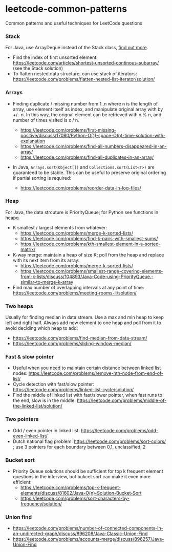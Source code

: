 # leetcode-common-patterns
Common patterns and useful techniques for LeetCode questions

### Stack
For Java, use ArrayDeque instead of the Stack class, [find out more](https://stackoverflow.com/a/12524949/2408445). 
* Find the index of first unsorted element: https://leetcode.com/articles/shortest-unsorted-continous-subarray/ (see the Stack solution)
* To flatten nested data structure, can use stack of iterators: https://leetcode.com/problems/flatten-nested-list-iterator/solution/


### Arrays
* Finding duplicate / missing number from 1..n where n is the length of array, use element itself as index, and manipulate original array with by +/- n. In this way, the orignal element can be retrieved with x % n, and number of times visited is x / n. 
  * https://leetcode.com/problems/first-missing-positive/discuss/17080/Python-O(1)-space-O(n)-time-solution-with-explanation
  * https://leetcode.com/problems/find-all-numbers-disappeared-in-an-array/
  * https://leetcode.com/problems/find-all-duplicates-in-an-array/

* In Java, `Arrays.sort(Object[])` and `Collections.sort(List<T>)` are guaranteed to be stable. This can be useful to preserve original ordering if partial sorting is required: 
  * https://leetcode.com/problems/reorder-data-in-log-files/

### Heap
For Java, the data strcuture is PriorityQueue; for Python see functions in heapq
* K smallest / largest elements from whatever: 
  * https://leetcode.com/problems/merge-k-sorted-lists/
  * https://leetcode.com/problems/find-k-pairs-with-smallest-sums/
  * https://leetcode.com/problems/kth-smallest-element-in-a-sorted-matrix/
* K-way merge: maintain a heap of size K; poll from the heap and replace with its next item from its array:
  * https://leetcode.com/problems/merge-k-sorted-lists/
  * https://leetcode.com/problems/smallest-range-covering-elements-from-k-lists/discuss/104893/Java-Code-using-PriorityQueue.-similar-to-merge-k-array
* Find max number of overlapping intervals at any point of time: https://leetcode.com/problems/meeting-rooms-ii/solution/

### Two heaps
Usually for finding median in data stream. Use a max and min heap to keep left and right half. Always add new element to one heap and poll from it to avoid deciding which heap to add:
* https://leetcode.com/problems/find-median-from-data-stream/
* https://leetcode.com/problems/sliding-window-median/


### Fast & slow pointer
* Useful when you need to maintain certain distance between linked list nodes: https://leetcode.com/problems/remove-nth-node-from-end-of-list/
* Cycle detection with fast/slow pointer: https://leetcode.com/problems/linked-list-cycle/solution/
* Find the middle of linked list with fast/slower pointer, when fast runs to the end, slow is in the middle: https://leetcode.com/problems/middle-of-the-linked-list/solution/

### Two pointers
* Odd / even pointer in linked list: https://leetcode.com/problems/odd-even-linked-list/
* Dutch national flag problem: https://leetcode.com/problems/sort-colors/ ; use 3 pointers for each boundary between 0,1, unclassified, 2

### Bucket sort
* Priority Queue solutions should be sufficient for top k frequent element questions in the interview, but bukcet sort can make it even more efficient:
  * https://leetcode.com/problems/top-k-frequent-elements/discuss/81602/Java-O(n)-Solution-Bucket-Sort
  * https://leetcode.com/problems/sort-characters-by-frequency/solution/
  
### Union find
* https://leetcode.com/problems/number-of-connected-components-in-an-undirected-graph/discuss/896208/Java-Classic-Union-Find
* https://leetcode.com/problems/accounts-merge/discuss/896257/Java-Union-Find
